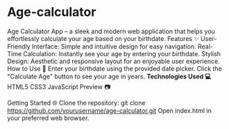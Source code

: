 # Age-calculator
Age Calculator App – a sleek and modern web application that helps you effortlessly calculate your age based on your birthdate.
Features ✨
User-Friendly Interface: Simple and intuitive design for easy navigation.
Real-Time Calculation: Instantly see your age by entering your birthdate.
Stylish Design: Aesthetic and responsive layout for an enjoyable user experience.
How to Use 🚀
Enter your birthdate using the provided date picker.
Click the "Calculate Age" button to see your age in years.
**Technologies Used 💻**
HTML5
CSS3
JavaScript
Preview 📷

Getting Started 🌐
Clone the repository: git clone https://github.com/yourusername/age-calculator.git
Open index.html in your preferred web browser.
